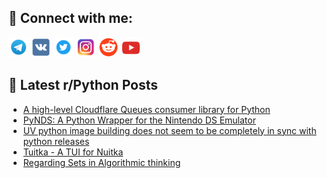 ## 🔎 Connect with me:
[<img src="https://github.com/bullbesh/bullbesh/blob/main/images/Telegram.png" width="32" height="32" />](https://t.me/bullbesh)
[<img src="https://github.com/bullbesh/bullbesh/blob/main/images/VK.png" width="32" height="32" />](https://vk.com/bullbesh)
[<img src="https://github.com/bullbesh/bullbesh/blob/main/images/Twitter.png" width="32" height="32" />](https://twitter.com/bullbesh1)
[<img src="https://github.com/bullbesh/bullbesh/blob/main/images/Instagram.png" width="32" height="32" />](https://www.instagram.com/bullbesh)
[<img src="https://github.com/bullbesh/bullbesh/blob/main/images/Reddit.png" width="32" height="32" />](https://www.reddit.com/user/bullbesh)
[<img src="https://github.com/bullbesh/bullbesh/blob/main/images/YouTube.png" width="32" height="32" />](https://www.youtube.com/channel/UCtfjRs6uzgq5mfm8S06WTcg)

## 📕 Latest r/Python Posts
<!-- BLOG-POST-LIST:START -->
- [A high-level Cloudflare Queues consumer library for Python](https://www.reddit.com/r/Python/comments/1mtivrf/a_highlevel_cloudflare_queues_consumer_library/)
- [PyNDS: A Python Wrapper for the Nintendo DS Emulator](https://www.reddit.com/r/Python/comments/1mtiihx/pynds_a_python_wrapper_for_the_nintendo_ds/)
- [UV python image building does not seem to be completely in sync with python releases](https://www.reddit.com/r/Python/comments/1mtgpa3/uv_python_image_building_does_not_seem_to_be/)
- [Tuitka - A TUI for Nuitka](https://www.reddit.com/r/Python/comments/1mteev1/tuitka_a_tui_for_nuitka/)
- [Regarding Sets in Algorithmic thinking](https://www.reddit.com/r/Python/comments/1mtcqe4/regarding_sets_in_algorithmic_thinking/)
<!-- BLOG-POST-LIST:END -->
